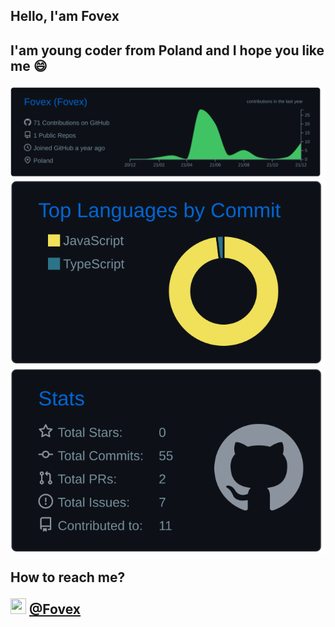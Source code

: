 <h2>Hello, I'am Fovex<h2/>
<p>I'am young coder from Poland and I hope you like me 😄<p/>
  
[![](https://raw.githubusercontent.com/Fovex/Fovex/master/profile-summary-card-output/github_dark/0-profile-details.svg)](https://github.com/vn7n24fzkq/github-profile-summary-cards)
 [![](https://raw.githubusercontent.com/Fovex/Fovex/master/profile-summary-card-output/github_dark/2-most-commit-language.svg)](https://github.com/vn7n24fzkq/github-profile-summary-cards)
[![](https://raw.githubusercontent.com/Fovex/Fovex/master/profile-summary-card-output/github_dark/3-stats.svg)](https://github.com/vn7n24fzkq/github-profile-summary-cards)
<p>How to reach me?<p/>
<img src="https://upload.wikimedia.org/wikipedia/commons/thumb/8/82/Telegram_logo.svg/1024px-Telegram_logo.svg.png" alt="" width="25" height="25">
  <a href="https://t.me/fovex">@Fovex</a>
